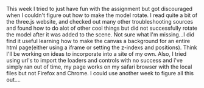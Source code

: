 This week I tried to just have fun with the assignment but got discouraged when I couldn't figure out how to make the model rotate. I read quite a bit of the three.js website, and checked out many other troubleshooting sources and found how to do alot of other cool things but did not successfully rotate the model after it was added to the scene. Not sure what I'm missing...I did find it useful learning how to make the canvas a background for an entire html page(either using a iframe or setting the z-indexs and positions). Think I'll be working on ideas to incorporate into a site of my own. Also, I tried using url's to import the loaders and controls with no success and i've simply ran out of time, my page works on my safari browser with the local files but not Firefox and Chrome. I could use another week to figure all this out....